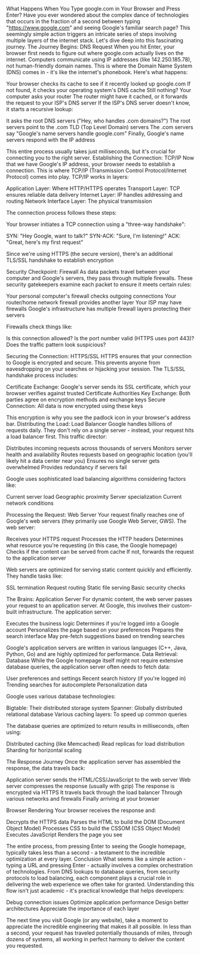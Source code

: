 What Happens When You Type google.com in Your Browser and Press Enter?
Have you ever wondered about the complex dance of technologies that occurs in the fraction of a second between typing "https://www.google.com" and seeing Google's familiar search page? This seemingly simple action triggers an intricate series of steps involving multiple layers of the internet stack. Let's dive deep into this fascinating journey.
The Journey Begins: DNS Request
When you hit Enter, your browser first needs to figure out where google.com actually lives on the internet. Computers communicate using IP addresses (like 142.250.185.78), not human-friendly domain names. This is where the Domain Name System (DNS) comes in - it's like the internet's phonebook.
Here's what happens:

Your browser checks its cache to see if it recently looked up google.com
If not found, it checks your operating system's DNS cache
Still nothing? Your computer asks your router
The router might have it cached, or it forwards the request to your ISP's DNS server
If the ISP's DNS server doesn't know, it starts a recursive lookup:

It asks the root DNS servers ("Hey, who handles .com domains?")
The root servers point to the .com TLD (Top Level Domain) servers
The .com servers say "Google's name servers handle google.com"
Finally, Google's name servers respond with the IP address



This entire process usually takes just milliseconds, but it's crucial for connecting you to the right server.
Establishing the Connection: TCP/IP
Now that we have Google's IP address, your browser needs to establish a connection. This is where TCP/IP (Transmission Control Protocol/Internet Protocol) comes into play.
TCP/IP works in layers:

Application Layer: Where HTTP/HTTPS operates
Transport Layer: TCP ensures reliable data delivery
Internet Layer: IP handles addressing and routing
Network Interface Layer: The physical transmission

The connection process follows these steps:

Your browser initiates a TCP connection using a "three-way handshake":

SYN: "Hey Google, want to talk?"
SYN-ACK: "Sure, I'm listening!"
ACK: "Great, here's my first request"


Since we're using HTTPS (the secure version), there's an additional TLS/SSL handshake to establish encryption

Security Checkpoint: Firewall
As data packets travel between your computer and Google's servers, they pass through multiple firewalls. These security gatekeepers examine each packet to ensure it meets certain rules:

Your personal computer's firewall checks outgoing connections
Your router/home network firewall provides another layer
Your ISP may have firewalls
Google's infrastructure has multiple firewall layers protecting their servers

Firewalls check things like:

Is this connection allowed?
Is the port number valid (HTTPS uses port 443)?
Does the traffic pattern look suspicious?

Securing the Connection: HTTPS/SSL
HTTPS ensures that your connection to Google is encrypted and secure. This prevents anyone from eavesdropping on your searches or hijacking your session.
The TLS/SSL handshake process includes:

Certificate Exchange: Google's server sends its SSL certificate, which your browser verifies against trusted Certificate Authorities
Key Exchange: Both parties agree on encryption methods and exchange keys
Secure Connection: All data is now encrypted using these keys

This encryption is why you see the padlock icon in your browser's address bar.
Distributing the Load: Load Balancer
Google handles billions of requests daily. They don't rely on a single server - instead, your request hits a load balancer first. This traffic director:

Distributes incoming requests across thousands of servers
Monitors server health and availability
Routes requests based on geographic location (you'll likely hit a data center near you)
Ensures no single server gets overwhelmed
Provides redundancy if servers fail

Google uses sophisticated load balancing algorithms considering factors like:

Current server load
Geographic proximity
Server specialization
Current network conditions

Processing the Request: Web Server
Your request finally reaches one of Google's web servers (they primarily use Google Web Server, GWS). The web server:

Receives your HTTPS request
Processes the HTTP headers
Determines what resource you're requesting (in this case, the Google homepage)
Checks if the content can be served from cache
If not, forwards the request to the application server

Web servers are optimized for serving static content quickly and efficiently. They handle tasks like:

SSL termination
Request routing
Static file serving
Basic security checks

The Brains: Application Server
For dynamic content, the web server passes your request to an application server. At Google, this involves their custom-built infrastructure. The application server:

Executes the business logic
Determines if you're logged into a Google account
Personalizes the page based on your preferences
Prepares the search interface
May pre-fetch suggestions based on trending searches

Google's application servers are written in various languages (C++, Java, Python, Go) and are highly optimized for performance.
Data Retrieval: Database
While the Google homepage itself might not require extensive database queries, the application server often needs to fetch data:

User preferences and settings
Recent search history (if you're logged in)
Trending searches for autocomplete
Personalization data

Google uses various database technologies:

Bigtable: Their distributed storage system
Spanner: Globally distributed relational database
Various caching layers: To speed up common queries

The database queries are optimized to return results in milliseconds, often using:

Distributed caching (like Memcached)
Read replicas for load distribution
Sharding for horizontal scaling

The Response Journey
Once the application server has assembled the response, the data travels back:

Application server sends the HTML/CSS/JavaScript to the web server
Web server compresses the response (usually with gzip)
The response is encrypted via HTTPS
It travels back through the load balancer
Through various networks and firewalls
Finally arriving at your browser

Browser Rendering
Your browser receives the response and:

Decrypts the HTTPS data
Parses the HTML to build the DOM (Document Object Model)
Processes CSS to build the CSSOM (CSS Object Model)
Executes JavaScript
Renders the page you see

The entire process, from pressing Enter to seeing the Google homepage, typically takes less than a second - a testament to the incredible optimization at every layer.
Conclusion
What seems like a simple action - typing a URL and pressing Enter - actually involves a complex orchestration of technologies. From DNS lookups to database queries, from security protocols to load balancing, each component plays a crucial role in delivering the web experience we often take for granted.
Understanding this flow isn't just academic - it's practical knowledge that helps developers:

Debug connection issues
Optimize application performance
Design better architectures
Appreciate the importance of each layer

The next time you visit Google (or any website), take a moment to appreciate the incredible engineering that makes it all possible. In less than a second, your request has traveled potentially thousands of miles, through dozens of systems, all working in perfect harmony to deliver the content you requested.
